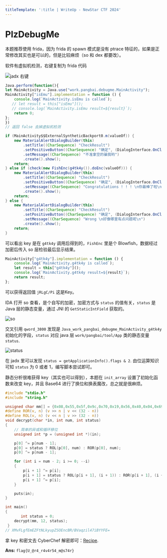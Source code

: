 ```yaml
---
titleTemplate: ':title | WriteUp - NewStar CTF 2024'
---
```


# PlzDebugMe

本题推荐使用 frida，因为 frida 的 spawn 模式是没有 ptrace 特征的，如果是正常修改其实也是可以的，但是比较麻烦（so 和 dex 都要改）。

软件有虚拟机检测，右键复制为 frida 代码

![jadx 右键](/assets/images/wp/2024/week4/plzdebugme_1.png)

```javascript
Java.perform(function(){
let MainActivity = Java.use("work.pangbai.debugme.MainActivity");
MainActivity["isEmu"].implementation = function () {
    console.log(`MainActivity.isEmu is called`);
   // let result = this["isEmu"]();
   // console.log(`MainActivity.isEmu result=${result}`);
    return 0;
};
})
// 返回 false 去掉虚拟机检测
```

```java
if (MainActivity$$ExternalSyntheticBackport0.m(valueOf)) {
    new MaterialAlertDialogBuilder(this)
        .setTitle((CharSequence) "CheckResult")
        .setPositiveButton((CharSequence) "确定", (DialogInterface.OnClickListener) null)
        .setMessage((CharSequence) "不准拿空的骗我哟")
        .create().show();
    return;
} else if (check(new FishEnc(g4tk4y()).doEnc(valueOf))) {
    new MaterialAlertDialogBuilder(this)
        .setTitle((CharSequence) "CheckResult")
        .setPositiveButton((CharSequence) "确定", (DialogInterface.OnClickListener) null)
        .setMessage((CharSequence) "Congratulations ! ! ! \n你最棒了啦\n")
        .create().show();
    return;
} else {
    new MaterialAlertDialogBuilder(this)
        .setTitle((CharSequence) "CheckResult")
        .setPositiveButton((CharSequence) "确定", (DialogInterface.OnClickListener) null)
        .setMessage((CharSequence) "Wrong \n好像哪里有点问题呢\n")
        .create().show();
    return;
}
```

可以看出 key 是在 `g4tk4y` 调用后得到的，`FishEnc` 里是个 Blowfish，数据经过加密后传入 so 层检验最后显示结果。

```javascript
MainActivity["g4tk4y"].implementation = function () {
    console.log(`MainActivity.g4tk4y is called`);
    let result = this["g4tk4y"]();
    console.log(`MainActivity.g4tk4y result=${result}`);
    return result;
};
```

可以获得返回值 `jRLgC/Pi` 这是Key。

IDA 打开 so 查看，是个自写的加密，加密方式与 `status` 的值有关，`status` 是 Java 层的静态变量，通过 JNI 的 `GetStaticIntField` 获取的。

![so](/assets/images/wp/2024/week4/plzdebugme_2.png)

交叉引用 `qword_3800` 发现是 `Java_work_pangbai_debugme_MainActivity_g4tk4y` 初始化的字段，`status` 对应 java 层 `work/pangbai/tool/App` 类的静态变量 `status`.

![status](/assets/images/wp/2024/week4/plzdebugme_3.png)

在 jadx 里可以发现 `status = getApplicationInfo().flags & 2`. 由位运算知识可知 `status` 为 0 或者 1，编写脚本尝试即可。

静态分析很难获得 key<span data-desc>（其实也可以得到）</span>，本题在 `init_array` 设置了初始化函数来改变 key，并且 Base64 进行了换位和换表魔改，总之就是很麻烦。

```c
#include "stdio.h"
#include "string.h"

unsigned char mm[] = {0x08,0x55,0x5f,0x9c,0x70,0x19,0x56,0x40,0x04,0x69,0x67,0x58,0x85,0x52,0x3e,0xc1,0x4c,0x2d,0xdc,0x75,0xaf,0x6e,0xf0,0x06,0xa5,0x5d,0x7b,0x6e,0x2a,0xae,0x7e,0xe3,0xfd,0xfe,0xb9,0xf1,0xac,0x6b,0x96,0x06,0x43,0xbf,0x21,0x4a,0x12,0xf5,0xdb,0x47};
#define ROR(v, n) (v >> n | v << (32 - n))
#define ROL(v, n) (v << n | v >> (32 - n))
void decrypt(char *in, int num, int status)
{
    // 简单的异或和循环移位
    unsigned int *p = (unsigned int *)(in);

    p[0] ^= p[num - 1];
    p[0] = status ? ROL(p[0], num) : ROR(p[0], num);
    p[0] ^= p[num - 1];

    for (int i = num - 2; i >= 0; --i)
    {
        p[i + 1] ^= p[i];
        p[i + 1] = status ? ROL(p[i + 1], (i + 1)) : ROR(p[i + 1], (i + 1));
        p[i + 1] ^= p[i];
    }

    puts(in);
}

int main()
{
       int status = 0;
    decrypt(mm, 12, status);
 }
// XMvFLgfEmEZFtNLkyupZSOEncBR/BVaqzil47iBYYFE=
```

拿 key 和密文去 CyberChef 解密即可：[Recipe](https://gchq.github.io/CyberChef/#recipe=From_Base64('A-Za-z0-9%2B/%3D',true,false)Blowfish_Decrypt(%7B'option':'UTF8','string':'jRLgC/Pi'%7D,%7B'option':'Hex','string':''%7D,'ECB','Raw','Raw')&input=WE12RkxnZkVtRVpGdE5Ma3l1cFpTT0VuY0JSL0JWYXF6aWw0N2lCWVlGRT0).

**Ans:** `flag{U_@r4_r4v4r54_m@s74r}`
